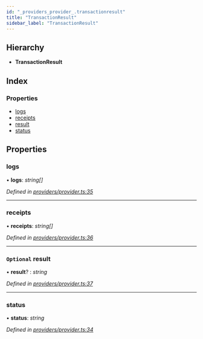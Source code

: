 ```yaml
---
id: "_providers_provider_.transactionresult"
title: "TransactionResult"
sidebar_label: "TransactionResult"
---
```


## Hierarchy

* **TransactionResult**

## Index

### Properties

* [logs](_providers_provider_.transactionresult.md#logs)
* [receipts](_providers_provider_.transactionresult.md#receipts)
* [result](_providers_provider_.transactionresult.md#optional-result)
* [status](_providers_provider_.transactionresult.md#status)

## Properties

###  logs

• **logs**: *string[]*

*Defined in [providers/provider.ts:35](https://github.com/nearprotocol/nearlib/blob/12d9667/src.ts/providers/provider.ts#L35)*

___

###  receipts

• **receipts**: *string[]*

*Defined in [providers/provider.ts:36](https://github.com/nearprotocol/nearlib/blob/12d9667/src.ts/providers/provider.ts#L36)*

___

### `Optional` result

• **result**? : *string*

*Defined in [providers/provider.ts:37](https://github.com/nearprotocol/nearlib/blob/12d9667/src.ts/providers/provider.ts#L37)*

___

###  status

• **status**: *string*

*Defined in [providers/provider.ts:34](https://github.com/nearprotocol/nearlib/blob/12d9667/src.ts/providers/provider.ts#L34)*